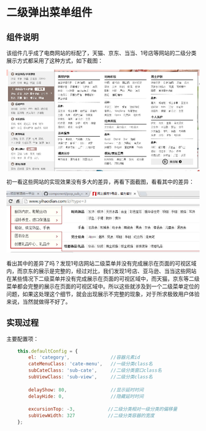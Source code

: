 # 二级弹出菜单组件

## 组件说明

该组件几乎成了电商网站的标配了，天猫、京东、当当、1号店等网站的二级分类展示方式都采用了这种方式，如下截图：

![天猫](http://github.com/zhangchen2397/component/raw/master/pop_sub_menu/demo/images/tmall1.jpg)


初一看这些网站的实现效果没有多大的差异，再看下面截图，看看其中的差异：

![1号店](http://github.com/zhangchen2397/component/raw/master/pop_sub_menu/demo/images/1hd.jpg)

看出其中的差异了吗？发现1号店网站二级菜单并没有完成展示在页面的可视区域内，而京东的展示是完整的，经过对比，我们发现1号店、亚马逊、当当这些网站在某些情况下二级菜单并没有完成展示在页面的可视区域中，而天猫，京东等二级菜单都会完整的展示在页面的可视区域中。所以这些就涉及到一个二级菜单定位的问题，如果这处理这个细节，就会出现展示不完整的现象，对于所求极致用户体验来说，当然就做得不好了。

## 实现过程
主要配置项：

```javascript
	this.defaultConfig = {
	    el: 'category',               //容器元素id
	    cateMenuClass: 'cate-menu',   //一级分类class名
	    subCateClass: 'sub-cate',     //二级分类窗口class名
	    subViewClass: 'sub-view',     //二级分类class名

	    delayShow: 80,                //显示延时时间
	    delayHide: 0,                 //隐藏延时时间

	    excursionTop: -3,            //二级分类相对一级分类的偏移量
	    subViewWidth: 327            //二级分类容器的宽度
	};
```













